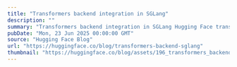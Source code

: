 ```yaml
---
title: "Transformers backend integration in SGLang"
description: ""
summary: "Transformers backend integration in SGLang Hugging Face transformers library is the standard for wor..."
pubDate: "Mon, 23 Jun 2025 00:00:00 GMT"
source: "Hugging Face Blog"
url: "https://huggingface.co/blog/transformers-backend-sglang"
thumbnail: "https://huggingface.co/blog/assets/196_transformers_backend_sglang/thumbnail.jpg"
---
```


